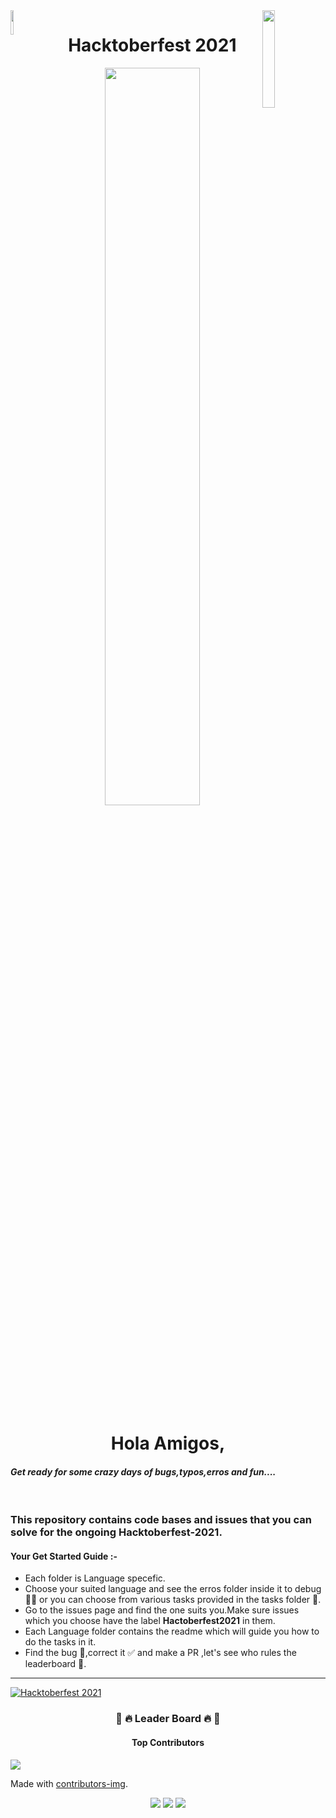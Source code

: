 <img src='https://github.githubassets.com/images/modules/logos_page/GitHub-Mark.png' width='10%' align='left'>
<img src='https://lh3.googleusercontent.com/proxy/LEP3USenOt_Ce4-SvsgfSTpY8S5TqEnSYPHyJodoXA1EVS8rbCwsp8KGzr8X6IjFwkVqGKdfHdN6LZtrTHoeQeCLGpaIl7SvNjBSu1LzgrheNLjmHwWWnmqM' width='20%' align='right'>
<h1 align="center"> Hacktoberfest 2021 </h1>
<p align='center'><img src='https://hacktoberfest.digitalocean.com/_nuxt/img/logo-hacktoberfest-full.f42e3b1.svg' width='55%'>

<p align='center'><h1 align='center'>Hola Amigos,<h4 style='font-style:italic'>
Get ready for some crazy days of bugs,typos,erros and fun.... </h4> </h1></p>
 <br>

### This repository contains code bases and issues that you can solve for the ongoing Hacktoberfest-2021.

#### Your Get Started Guide :-

<ul>
<li>Each folder is Language specefic. </li>
<li>Choose your suited language and see the erros folder inside it to debug 👩‍💻 or you can choose from various tasks provided in the tasks folder 🎯.</li>
<li>Go to the issues page and find the one suits you.Make sure issues which you choose have the label
<strong>Hactoberfest2021</strong> in them.</li>
<li>Each Language folder contains the readme which will guide you how to do the tasks in it.</li>
<li>Find the bug 🐞,correct it ✅ and make a PR ,let's see who rules the leaderboard 🥇.</li>
</ul>
<hr>

[![Hacktoberfest 2021](https://img.shields.io/github/hacktoberfest/2020/BVP-ISTE/HacktoberFest2021?label=Hacktoberfest)](https://github.com/BVP-ISTE/HacktoberFest2021/issues?q=is%3Aopen+is%3Aissue+label%3Ahacktoberfest)

<div>
<h3 align="center">🥇 🔥 Leader Board 🔥 🥇</h3>

<h4 align='center'>Top Contributors </h4>

<a href="https://github.com/BVP-ISTE/Hacktoberfest2020/graphs/contributors">
  <img src="https://contrib.rocks/image?repo=BVP-ISTE/Hacktoberfest2020" />
</a>

Made with [contributors-img](https://contrib.rocks).

<p align="center">
    <a href="https://github.com/BVP-ISTE/HacktoberFest2021/graphs/contributors" alt="Contributors">
        <img src="https://img.shields.io/github/contributors/BVP-ISTE/HacktoberFest2021" /></a>
    <a href="https://github.com/BVP-ISTE/HacktoberFest2021/pulse" alt="Activity">
        <img src="https://img.shields.io/github/commit-activity/m/BVP-ISTE/HacktoberFest2021" /></a>
<a href="https://github.com/BVP-ISTE/HacktoberFest2021/issues?q=is%3Aissue+is%3Aopen+label%3A%22good+first+issue%22">

<img src="https://img.shields.io/github/issues/BVP-ISTE/HacktoberFest2021/good%20first%20issue">

</a>

</p>
